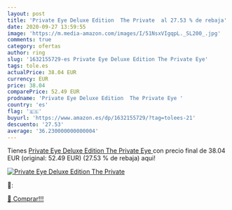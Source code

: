 ```yaml
---
layout: post
title: 'Private Eye Deluxe Edition  The Private  al 27.53 % de rebaja'
date: 2020-09-27 13:59:55
image: 'https://m.media-amazon.com/images/I/51NsxVIgqpL._SL200_.jpg'
comments: true
category: ofertas
author: ring
slug: '1632155729-es Private Eye Deluxe Edition The Private Eye'
tags: tole.es
actualPrice: 38.04 EUR
currency: EUR
price: 38.04
comparePrice: 52.49 EUR
prodname: 'Private Eye Deluxe Edition  The Private Eye '
country: 'es'
flag: '🇪🇸'
buyurl: 'https://www.amazon.es/dp/1632155729/?tag=tolees-21'
descuento: '27.53'
average: '36.230000000000004'
---
```


Tienes [Private Eye Deluxe Edition  The Private Eye ](https://www.amazon.es/dp/1632155729/?tag=tolees-21) con precio final de  38.04 EUR (original: 52.49 EUR) (27.53 %  de rebaja) aqui!

[![Private Eye Deluxe Edition  The Private ](https://m.media-amazon.com/images/I/51NsxVIgqpL._SL200_.jpg)](https://www.amazon.es/dp/1632155729/?tag=tolees-21)

🔎:


[🛒 Comprar!!!](https://www.amazon.es/dp/1632155729/?tag=tolees-21)
